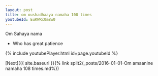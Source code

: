 ```yaml
---
layout: post
title: om oushadhaaya namaha 108 times
youtubeId: EuKWRx0m8w0
---
```

 
 
Om Sahaya nama 
 
 -  Who has great patience 
 
  
 
  
 
 
 
 
 
 


{% include youtubePlayer.html id=page.youtubeId %}
 
[Next]({{ site.baseurl }}{% link  split2/_posts/2016-01-01-Om amaanine namaha 108 times.md%})
 
